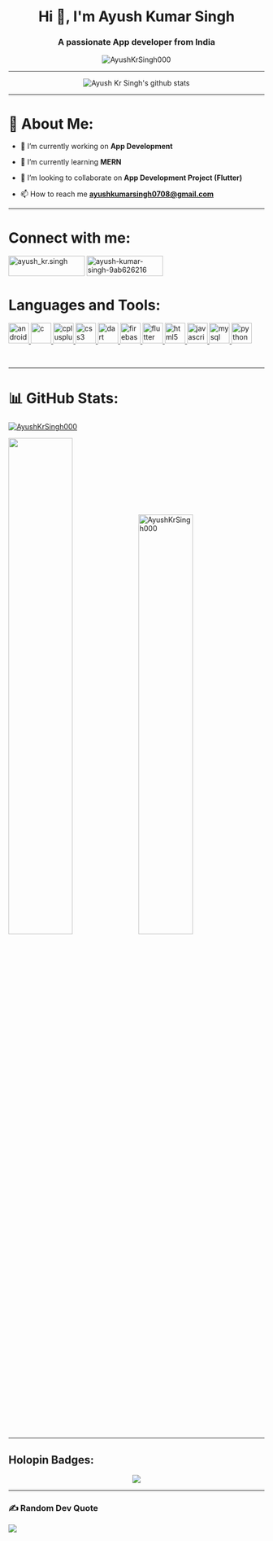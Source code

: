 <h1 align="center">Hi 👋, I'm Ayush Kumar Singh</h1>

<h3 align="center">A passionate App developer from India</h3>

<p align="center"> <img src="https://visitcount.itsvg.in/api?id=AyushKrSingh000&icon=0&color=0" alt="AyushKrSingh000" /></p>
<hr>
<p align="center">
<img height="auto"  alt="Ayush Kr Singh's github stats" 
         src="https://github-profile-trophy.vercel.app/?username=AyushKrSingh000&row=1&column=6&theme=radical&margin-w=15e" />
</p>
<hr>


# 💫 About Me: 

- 🔭 I’m currently working on **App Development**

- 🌱 I’m currently learning **MERN**

- 👯 I’m looking to collaborate on **App Development Project (Flutter)**

- 📫 How to reach me **ayushkumarsingh0708@gmail.com**
<hr>

<h1 align="left">Connect with me:</h1>
<p align="left">
<a href="https://instagram.com/ayush_kr.singh" target="blank"><img align="center" src="https://img.shields.io/badge/instagram-%23000000.svg?&style=for-the-badge&logo=instagram&logoColor=white alt=instagram" alt="ayush_kr.singh" height="40" width="150" /></a>
  <a href="https://www.linkedin.com/in/ayush-kumar-singh-9ab626216" target="blank"><img align="center" src="https://img.shields.io/badge/linkedin-%231E77B5.svg?&style=for-the-badge&logo=linkedin&logoColor=white alt=linkedin " alt="ayush-kumar-singh-9ab626216" height="40" width="150" /></a>
</p>
<h1 align="left">Languages and Tools:</h1>
<p align="left"> <a href="https://developer.android.com" target="_blank" rel="noreferrer"> <img src="https://profilinator.rishav.dev/skills-assets/android-original-wordmark.svg" alt="android" width="40" height="40"/> </a> <a href="https://www.cprogramming.com/" target="_blank" rel="noreferrer"> <img src="https://profilinator.rishav.dev/skills-assets/c-original.svg" alt="c" width="40" height="40"/> </a> <a href="https://www.w3schools.com/cpp/" target="_blank" rel="noreferrer"> <img src="https://profilinator.rishav.dev/skills-assets/cplusplus-original.svg" alt="cplusplus" width="40" height="40"/> </a> <a href="https://www.w3schools.com/css/" target="_blank" rel="noreferrer"> <img src="https://profilinator.rishav.dev/skills-assets/css3-original-wordmark.svg" alt="css3" width="40" height="40"/> </a> <a href="https://dart.dev" target="_blank" rel="noreferrer"> <img src="https://www.vectorlogo.zone/logos/dartlang/dartlang-icon.svg" alt="dart" width="40" height="40"/> </a> <a href="https://firebase.google.com/" target="_blank" rel="noreferrer"> <img src="https://www.vectorlogo.zone/logos/firebase/firebase-icon.svg" alt="firebase" width="40" height="40"/> </a> <a href="https://flutter.dev" target="_blank" rel="noreferrer"> <img src="https://www.vectorlogo.zone/logos/flutterio/flutterio-icon.svg" alt="flutter" width="40" height="40"/> </a> <a href="https://www.w3.org/html/" target="_blank" rel="noreferrer"> <img src="https://profilinator.rishav.dev/skills-assets/html5-original-wordmark.svg" alt="html5" width="40" height="40"/> </a> <a href="https://developer.mozilla.org/en-US/docs/Web/JavaScript" target="_blank" rel="noreferrer"> <img src="https://profilinator.rishav.dev/skills-assets/javascript-original.svg" alt="javascript" width="40" height="40"/> </a> <a href="https://www.mysql.com/" target="_blank" rel="noreferrer"> <img src="https://profilinator.rishav.dev/skills-assets/mysql-original-wordmark.svg" alt="mysql" width="40" height="40"/> </a> <a href="https://www.python.org" target="_blank" rel="noreferrer"> <img src="https://profilinator.rishav.dev/skills-assets/python-original.svg" alt="python" width="40" height="40"/> </a> </p>
<br>
<hr>

# 📊 GitHub Stats:

         
[![AyushKrSingh000](https://github-readme-activity-graph.vercel.app/graph?username=AyushKrSingh000&bg_color=271d44&color=f702e3&line=a8059d&point=ffffff&area=true&hide_border=true)](https://github.com/ashutosh00710/github-readme-activity-graph)

<p>
<img src = "https://github-readme-streak-stats.herokuapp.com?user=AyushKrSingh000&theme=radical&hide_border=false" width = "50%" >
    <img src="https://github-readme-stats.vercel.app/api?username=AyushKrSingh000&show_icons=true&theme=radical" alt="AyushKrSingh000" width = 46%/>
</p>        
<hr>

## Holopin Badges:
<p align="center"> <img src = "https://holopin.me/@ayushkrsingh000"> </p>
<hr>


### ✍️ Random Dev Quote
![](https://quotes-github-readme.vercel.app/api?type=horizontal&theme=radical)






